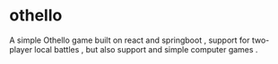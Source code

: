 # othello
A simple Othello game built on react and springboot , support for two-player local battles , but also support and simple computer games .
